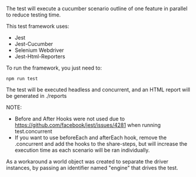 The test will execute a cucumber scenario outline of one feature in parallel to reduce testing time.

This test framework uses:

- Jest
- Jest-Cucumber
- Selenium Webdriver
- Jest-Html-Reporters

To run the framework, you just need to:

`npm run test`

The test will be executed headless and concurrent, and an HTML report will be generated in ./reports

NOTE: 
- Before and After Hooks were not used due to https://github.com/facebook/jest/issues/4281 when running test.concurrent
- If you want to use beforeEach and afterEach hook, remove the .concurrent and add the hooks to the share-steps, but will increase the execution time as each scenario will be ran individually.

As a workaround a world object was created to separate the driver instances, by passing an identifier named "engine" that drives the test.
